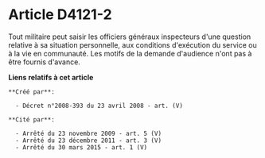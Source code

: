 # Article D4121-2

Tout militaire peut saisir les officiers généraux inspecteurs d'une question relative à sa situation personnelle, aux
conditions d'exécution du service ou à la vie en communauté. Les motifs de la demande d'audience n'ont pas à être fournis
d'avance.

**Liens relatifs à cet article**

	**Créé par**:

	  - Décret n°2008-393 du 23 avril 2008 - art. (V)

	**Cité par**:

	  - Arrêté du 23 novembre 2009 - art. 5 (V)
	  - Arrêté du 23 décembre 2011 - art. 3 (V)
	  - Arrêté du 30 mars 2015 - art. 1 (V)
